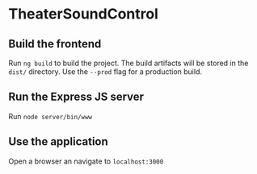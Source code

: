 # TheaterSoundControl

## Build the frontend

Run `ng build` to build the project. The build artifacts will be stored in the `dist/` directory. Use the `--prod` flag for a production build.

## Run the Express JS server

Run `node server/bin/www`

## Use the application

Open a browser an navigate to `localhost:3000`
